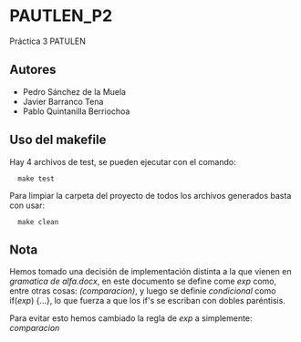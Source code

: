 # PAUTLEN_P2
Práctica 3 PATULEN
## Autores
 - Pedro Sánchez de la Muela
 - Javier Barranco Tena
 - Pablo Quintanilla Berriochoa
## Uso del makefile
Hay 4 archivos de test, se pueden ejecutar con el comando:
```
  make test
```
Para limpiar la carpeta del proyecto de todos los archivos generados basta con usar:
```
  make clean
```
## Nota
Hemos tomado una decisión de implementación distinta a la que vienen en _gramatica de alfa.docx_, en este documento se define come _exp_ como, entre otras cosas: _(comparacion)_, y luego se definie _condicional_ como if(_exp_) {...}, lo que fuerza a que los if's se escriban con dobles paréntisis.

Para evitar esto hemos cambiado la regla de _exp_ a simplemente: _comparacion_
